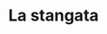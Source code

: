 ---
layout: post
title: La stangata
director: George Roy Hill
year: 1973
cover: https://images.mubicdn.net/images/film/1995/cache-30221-1614856192/image-w1280.jpg
imdb_id: tt0070735
---